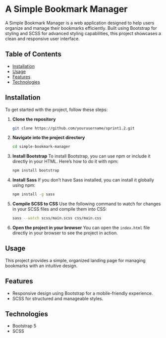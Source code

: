 # A Simple Bookmark Manager

A Simple Bookmark Manager is a web application designed to help users organize and manage their bookmarks efficiently. Built using Bootstrap for styling and SCSS for advanced styling capabilities, this project showcases a clean and responsive user interface.

## Table of Contents

- [Installation](#installation)
- [Usage](#usage)
- [Features](#features)
- [Technologies](#Technologies)

## Installation

To get started with the project, follow these steps:

1. **Clone the repository**

   ```bash
   git clone https://github.com/yourusername/sprint1.2.git
   ```

2. **Navigate into the project directory**

   ```bash
   cd simple-bookmark-manager
   ```

3. **Install Bootstrap**
   To install Bootstrap, you can use npm or include it directly in your HTML. Here’s how to do it with npm:

   ```bash
   npm install bootstrap
   ```

4. **Install Sass**
   If you don’t have Sass installed, you can install it globally using npm:

   ```bash
   npm install -g sass
   ```

5. **Compile SCSS to CSS**
   Use the following command to watch for changes in your SCSS files and compile them into CSS:

   ```bash
   sass --watch scss/main.scss css/main.css
   ```

6. **Open the project in your browser**
   You can open the `index.html` file directly in your browser to see the project in action.

## Usage

This project provides a simple, organized landing page for managing bookmarks with an intuitive design.

## Features

- Responsive design using Bootstrap for a mobile-friendly experience.
- SCSS for structured and manageable styles.

## Technologies

- Bootstrap 5
- SCSS
